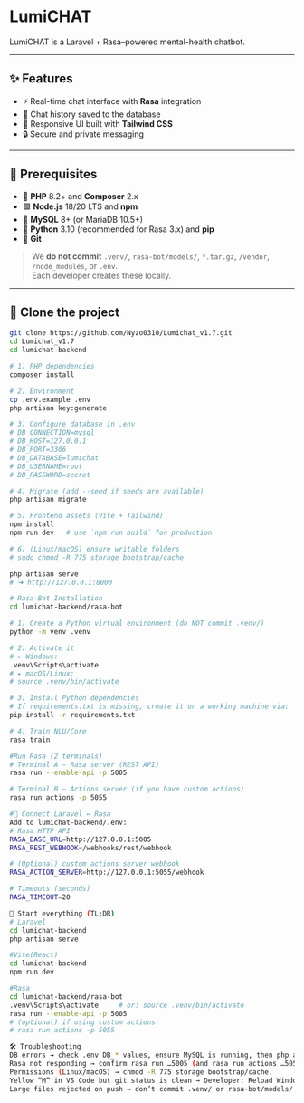 # LumiCHAT

LumiCHAT is a Laravel + Rasa–powered mental-health chatbot.

---

## ✨ Features
- ⚡ Real-time chat interface with **Rasa** integration
- 💾 Chat history saved to the database
- 🧩 Responsive UI built with **Tailwind CSS**
- 🔒 Secure and private messaging

---

## 🧰 Prerequisites
- 🐘 **PHP** 8.2+ and **Composer** 2.x  
- 🟩 **Node.js** 18/20 LTS and **npm**  
- 🐬 **MySQL** 8+ (or MariaDB 10.5+)  
- 🐍 **Python** 3.10 (recommended for Rasa 3.x) and **pip**  
- 🔧 **Git**

> We **do not commit** `.venv/`, `rasa-bot/models/`, `*.tar.gz`, `/vendor`, `/node_modules`, or `.env`.  
> Each developer creates these locally.

---

## 🧬 Clone the project
```bash
git clone https://github.com/Nyzo0310/Lumichat_v1.7.git
cd Lumichat_v1.7
cd lumichat-backend

# 1) PHP dependencies
composer install

# 2) Environment
cp .env.example .env
php artisan key:generate

# 3) Configure database in .env
# DB_CONNECTION=mysql
# DB_HOST=127.0.0.1
# DB_PORT=3306
# DB_DATABASE=lumichat
# DB_USERNAME=root
# DB_PASSWORD=secret

# 4) Migrate (add --seed if seeds are available)
php artisan migrate

# 5) Frontend assets (Vite + Tailwind)
npm install
npm run dev   # use `npm run build` for production

# 6) (Linux/macOS) ensure writable folders
# sudo chmod -R 775 storage bootstrap/cache

php artisan serve
# ➜ http://127.0.0.1:8000

# Rasa-Bot Installation
cd lumichat-backend/rasa-bot

# 1) Create a Python virtual environment (do NOT commit .venv/)
python -m venv .venv

# 2) Activate it
# ▸ Windows:
.venv\Scripts\activate
# ▸ macOS/Linux:
# source .venv/bin/activate

# 3) Install Python dependencies
# If requirements.txt is missing, create it on a working machine via:  pip freeze > requirements.txt
pip install -r requirements.txt

# 4) Train NLU/Core
rasa train

#Run Rasa (2 terminals)
# Terminal A – Rasa server (REST API)
rasa run --enable-api -p 5005

# Terminal B – Actions server (if you have custom actions)
rasa run actions -p 5055

#🔗 Connect Laravel ↔ Rasa
Add to lumichat-backend/.env:
# Rasa HTTP API
RASA_BASE_URL=http://127.0.0.1:5005
RASA_REST_WEBHOOK=/webhooks/rest/webhook

# (Optional) custom actions server webhook
RASA_ACTION_SERVER=http://127.0.0.1:5055/webhook

# Timeouts (seconds)
RASA_TIMEOUT=20

🚀 Start everything (TL;DR)
# Laravel
cd lumichat-backend
php artisan serve

#Vite(React)
cd lumichat-backend
npm run dev

#Rasa
cd lumichat-backend/rasa-bot
.venv\Scripts\activate     # or: source .venv/bin/activate
rasa run --enable-api -p 5005
# (optional) if using custom actions:
# rasa run actions -p 5055

🛠️ Troubleshooting
DB errors → check .env DB_* values, ensure MySQL is running, then php artisan migrate.
Rasa not responding → confirm rasa run …5005 (and rasa run actions …5055 if needed) are running.
Permissions (Linux/macOS) → chmod -R 775 storage bootstrap/cache.
Yellow “M” in VS Code but git status is clean → Developer: Reload Window.
Large files rejected on push → don’t commit .venv/ or rasa-bot/models/ (already ignored).

